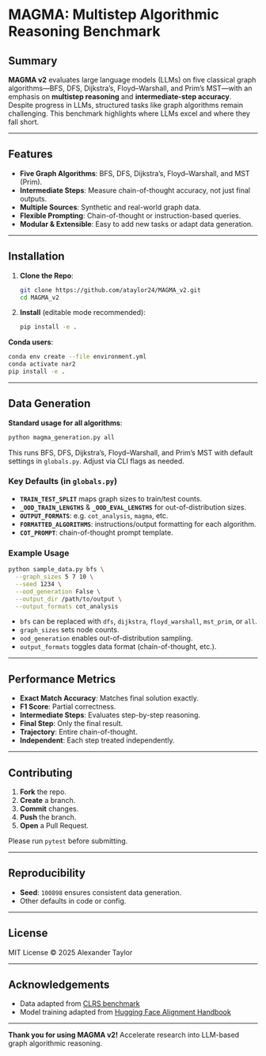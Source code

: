 # MAGMA: Multistep Algorithmic Reasoning Benchmark

## Summary

**MAGMA v2** evaluates large language models (LLMs) on five classical graph algorithms—BFS, DFS, Dijkstra’s, Floyd–Warshall, and Prim’s MST—with an emphasis on **multistep reasoning** and **intermediate-step accuracy**. Despite progress in LLMs, structured tasks like graph algorithms remain challenging. This benchmark highlights where LLMs excel and where they fall short.

---

## Features
- **Five Graph Algorithms**: BFS, DFS, Dijkstra’s, Floyd–Warshall, and MST (Prim).
- **Intermediate Steps**: Measure chain-of-thought accuracy, not just final outputs.
- **Multiple Sources**: Synthetic and real-world graph data.
- **Flexible Prompting**: Chain-of-thought or instruction-based queries.
- **Modular & Extensible**: Easy to add new tasks or adapt data generation.

---

## Installation

1. **Clone the Repo**:
   ```bash
   git clone https://github.com/ataylor24/MAGMA_v2.git
   cd MAGMA_v2
   ```
2. **Install** (editable mode recommended):
   ```bash
   pip install -e .
   ```

**Conda users**:
```bash
conda env create --file environment.yml
conda activate nar2
pip install -e .
```

---

## Data Generation

**Standard usage for all algorithms**:
```bash
python magma_generation.py all
```
This runs BFS, DFS, Dijkstra’s, Floyd–Warshall, and Prim’s MST with default settings in `globals.py`. Adjust via CLI flags as needed.

### Key Defaults (in `globals.py`)
- **`TRAIN_TEST_SPLIT`** maps graph sizes to train/test counts.
- **`_OOD_TRAIN_LENGTHS`** & **`_OOD_EVAL_LENGTHS`** for out-of-distribution sizes.
- **`OUTPUT_FORMATS`**: e.g. `cot_analysis`, `magma`, etc.
- **`FORMATTED_ALGORITHMS`**: instructions/output formatting for each algorithm.
- **`COT_PROMPT`**: chain-of-thought prompt template.

### Example Usage
```bash
python sample_data.py bfs \
  --graph_sizes 5 7 10 \
  --seed 1234 \
  --ood_generation False \
  --output_dir /path/to/output \
  --output_formats cot_analysis
```
- `bfs` can be replaced with `dfs`, `dijkstra`, `floyd_warshall`, `mst_prim`, or `all`.
- `graph_sizes` sets node counts.
- `ood_generation` enables out-of-distribution sampling.
- `output_formats` toggles data format (chain-of-thought, etc.).

---

## Performance Metrics
- **Exact Match Accuracy**: Matches final solution exactly.
- **F1 Score**: Partial correctness.
- **Intermediate Steps**: Evaluates step-by-step reasoning.
- **Final Step**: Only the final result.
- **Trajectory**: Entire chain-of-thought.
- **Independent**: Each step treated independently.

---

## Contributing
1. **Fork** the repo.
2. **Create** a branch.
3. **Commit** changes.
4. **Push** the branch.
5. **Open** a Pull Request.

Please run `pytest` before submitting.

---

## Reproducibility
- **Seed**: `100898` ensures consistent data generation.
- Other defaults in code or config.

---

## License
MIT License © 2025 Alexander Taylor

---

## Acknowledgements
- Data adapted from [CLRS benchmark](https://github.com/google-deepmind/clrs)
- Model training adapted from [Hugging Face Alignment Handbook](https://github.com/huggingface/alignment-handbook.git)

---

**Thank you for using MAGMA v2!** Accelerate research into LLM-based graph algorithmic reasoning.

